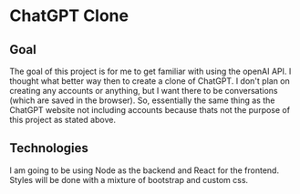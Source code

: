 # ChatGPT Clone

## Goal
The goal of this project is for me to get familiar with using the openAI API. I thought what better way then to create a clone of ChatGPT.
I don't plan on creating any accounts or anything, but I want there to be conversations (which are saved in the browser). So, essentially
the same thing as the ChatGPT website not including accounts because thats not the purpose of this project as stated above.

## Technologies
I am going to be using Node as the backend and React for the frontend. Styles will be done with a mixture of bootstrap and custom css.